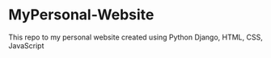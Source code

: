 # MyPersonal-Website
This repo to my personal website created using Python Django, HTML, CSS, JavaScript
